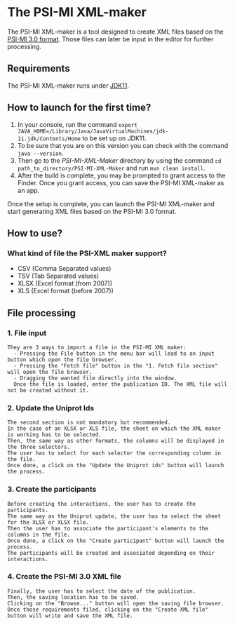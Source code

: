 # The PSI-MI XML-maker

The PSI-MI XML-maker is a tool designed to create XML files based on the 
[PSI-MI 3.0 format](https://rawgit.com/HUPO-PSI/miXML/master/3.0/doc/MIF300.html).
Those files can later be input in the editor for further processing.

## Requirements
The PSI-MI XML-maker runs under [JDK11](https://www.oracle.com/uk/java/technologies/javase/jdk11-archive-downloads.html).

## How to launch for the first time?

1. In your console, run the command `export JAVA_HOME=/Library/Java/JavaVirtualMachines/jdk-11.jdk/Contents/Home` to be set up on JDK11.
2. To be sure that you are on this version you can check with the command `java --version`.
3. Then go to the *PSI-MI-XML-Maker* directory by using the command `cd path_to_directory/PSI-MI-XML-Maker` and run `mvn clean install`.
4. After the build is complete, you may be prompted to grant access to the Finder. Once you grant access, you can save the PSI-MI XML-maker as an app.

Once the setup is complete, you can launch the PSI-MI XML-maker and start generating XML files based on the PSI-MI 3.0 format.

## How to use?

### What kind of file the PSI-XML maker support?

- CSV (Comma Separated values)
- TSV (Tab Separated values)
- XLSX (Excel format (from 2007))
- XLS (Excel format (before 2007))

## File processing

### 1. File input 
    They are 3 ways to import a file in the PSI-MI XML maker:
      - Pressing the File button in the menu bar will lead to an input button which open the file browser.
      - Pressing the "Fetch file" button in the "1. Fetch file section" will open the file browser.
      - Dragging the wanted file directly into the window.
      Once the file is loaded, enter the publication ID. The XML file will not be created without it.

### 2. Update the Uniprot Ids
    The second section is not mandatory but recommended. 
    In the case of an XLSX or XLS file, the sheet on which the XML maker is working has to be selected. 
    Then, the same way as other formats, the columns will be displayed in the three selectors. 
    The user has to select for each selector the corresponding column in the file. 
    Once done, a click on the "Update the Uniprot ids" button will launch the process.

### 3. Create the participants
    Before creating the interactions, the user has to create the participants. 
    The same way as the Uniprot update, the user has to select the sheet for the XLSX or XLSX file. 
    Then the user has to associate the participant's elements to the columns in the file. 
    Once done, a click on the "Create participant" button will launch the process. 
    The participants will be created and associated depending on their interactions.

### 4. Create the PSI-MI 3.0 XML file
    Finally, the user has to select the date of the publication. 
    Then, the saving location has to be saved. 
    Clicking on the "Browse..." button will open the saving file browser. 
    Once those requirements filed, clicking on the "Create XML file" button will write and save the XML file.